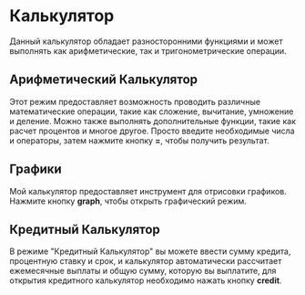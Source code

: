 # Калькулятор

Данный калькулятор обладает разносторонними функциями и может выполнять как арифметические, так и тригонометрические операции. 

## Арифметический Калькулятор

Этот режим предоставляет возможность проводить различные математические операции, такие как сложение, вычитание, умножение и деление. Можно также выполнять дополнительные функции, такие как расчет процентов и многое другое. Просто введите необходимые числа и операторы, затем нажмите кнопку **=**, чтобы получить результат. 

## Графики

Мой калькулятор предоставляет инструмент для отрисовки графиков. Нажмите кнопку **graph**, чтобы открыть графический режим. 

## Кредитный Калькулятор

В режиме "Кредитный Калькулятор" вы можете ввести сумму кредита, процентную ставку и срок, и калькулятор автоматически рассчитает ежемесячные выплаты и общую сумму, которую вы выплатите, для открытия кредитного калькулятор необходимо нажать кнопку **credit**.

